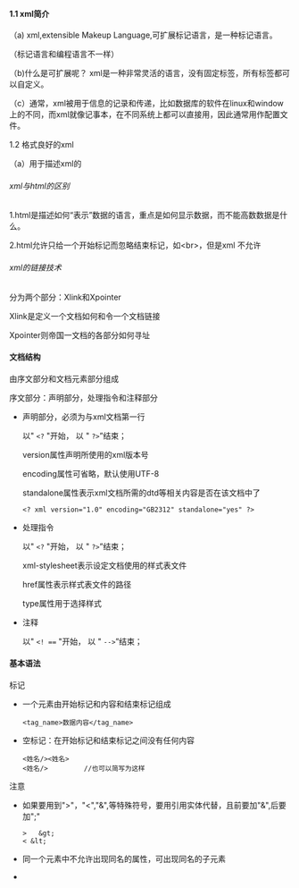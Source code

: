 ####  1.1 xml简介

（a) xml,extensible Makeup Language,可扩展标记语言，是一种标记语言。

（标记语言和编程语言不一样）

（b)什么是可扩展呢？ xml是一种非常灵活的语言，没有固定标签，所有标签都可以自定义。

（c）通常，xml被用于信息的记录和传递，比如数据库的软件在linux和window上的不同，而xml就像记事本，在不同系统上都可以直接用，因此通常用作配置文件。



1.2 格式良好的xml

（a）用于描述xml的



###### xml与html的区别

1.html是描述如何“表示”数据的语言，重点是如何显示数据，而不能高数数据是什么。

2.html允许只给一个开始标记而忽略结束标记，如\<br>，但是xml 不允许



###### xml的链接技术

分为两个部分：Xlink和Xpointer

Xlink是定义一个文档如何和令一个文档链接

Xpointer则帝国一文档的各部分如何寻址



#### 文档结构

由序文部分和文档元素部分组成

序文部分：声明部分，处理指令和注释部分

* 声明部分，必须为与xml文档第一行

  以" `<?` "开始， 以 " `?>`”结束；

  version属性声明所使用的xml版本号

  encoding属性可省略，默认使用UTF-8

  standalone属性表示xml文档所需的dtd等相关内容是否在该文档中了

  ```
  <? xml version="1.0" encoding="GB2312" standalone="yes" ?>
  ```

  

* 处理指令

  以" `<?` "开始， 以 " `?>`”结束；

  xml-stylesheet表示设定文档使用的样式表文件

  href属性表示样式表文件的路径

  type属性用于选择样式

* 注释

  以" `<! ==` "开始， 以 " `-->`”结束；

#### 基本语法

标记 

* 一个元素由开始标记和内容和结束标记组成 
  
  ```
  <tag_name>数据内容</tag_name>
  ```
  

* 空标记：在开始标记和结束标记之间没有任何内容

  ```
  <姓名/><姓名>
  <姓名/>			//也可以简写为这样
  ```

  

注意

* 如果要用到">"，"<","&",等特殊符号，要用引用实体代替，且前要加"&",后要加";"

  ```
  >   &gt;
  <	&lt;
  ```

* 同一个元素中不允许出现同名的属性，可出现同名的子元素

* 